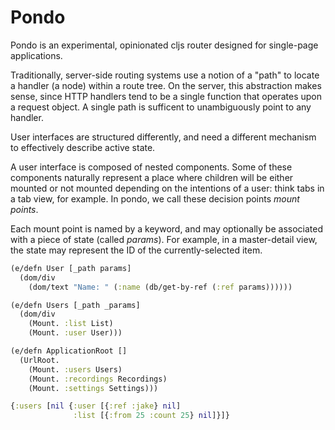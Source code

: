 # Pondo

Pondo is an experimental, opinionated cljs router designed for single-page applications. 

Traditionally, server-side routing systems use a notion of a "path" to locate a handler (a node) within a route tree. On the server, this abstraction makes sense, since HTTP handlers tend to be a single function that operates upon a request object. A single path is sufficent to unambiguously point to any handler.

User interfaces are structured differently, and need a different mechanism to effectively describe active state.

A user interface is composed of nested components. Some of these components naturally represent a place where children will be either mounted or not mounted depending on the intentions of a user: think tabs in a tab view, for example. In pondo, we call these decision points _mount points_.

Each mount point is named by a keyword, and may optionally be associated with a piece of state (called _params_). For example, in a master-detail view, the state may represent the ID of the currently-selected item.

```clojure
(e/defn User [_path params]
  (dom/div
    (dom/text "Name: " (:name (db/get-by-ref (:ref params))))))

(e/defn Users [_path _params]
  (dom/div
    (Mount. :list List)
    (Mount. :user User)))

(e/defn ApplicationRoot []
  (UrlRoot.
    (Mount. :users Users)
    (Mount. :recordings Recordings)
    (Mount. :settings Settings)))
```


```clojure
{:users [nil {:user [{:ref :jake} nil]
              :list [{:from 25 :count 25} nil]}]}
```
